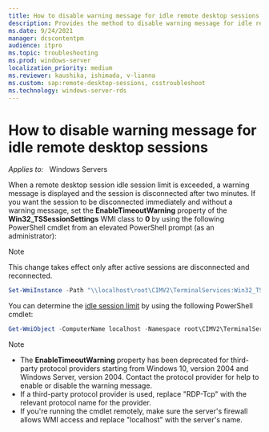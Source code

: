 ```yaml
---
title: How to disable warning message for idle remote desktop sessions
description: Provides the method to disable warning message for idle remote desktop sessions by using PowerShell.
ms.date: 9/24/2021
manager: dcscontentpm
audience: itpro
ms.topic: troubleshooting
ms.prod: windows-server
localization_priority: medium
ms.reviewer: kaushika, ishimada, v-lianna
ms.custom: sap:remote-desktop-sessions, csstroubleshoot
ms.technology: windows-server-rds
---
```

# How to disable warning message for idle remote desktop sessions

_Applies to:_ &nbsp; Windows Servers

When a remote desktop session idle session limit is exceeded, a warning message is displayed and the session is disconnected after two minutes. If you want the session to be disconnected immediately and without a warning message, set the **EnableTimeoutWarning** property of the **Win32_TSSessionSettings** WMI class to **0** by using the following PowerShell cmdlet from an elevated PowerShell prompt (as an administrator):

> [!NOTE]
> This change takes effect only after active sessions are disconnected and reconnected.

```powershell
Set-WmiInstance -Path "\\localhost\root\CIMV2\TerminalServices:Win32_TSSessionSetting.TerminalName='RDP-Tcp'" -Argument @{EnableTimeoutWarning=0}
```

You can determine the [idle session limit](/previous-versions/windows/it-pro/windows-server-2008-R2-and-2008/cc754272(v=ws.11)) by using the following PowerShell cmdlet:

```powershell
Get-WmiObject -ComputerName localhost -Namespace root\CIMV2\TerminalServices -Class Win32_TSSessionSetting  -filter "TerminalName='RDP-Tcp'" | select IdleSessionLimit
```

> [!NOTE]
>
> - The **EnableTimeoutWarning** property has been deprecated for third-party protocol providers starting from Windows 10, version 2004 and Windows Server, version 2004. Contact the protocol provider for help to enable or disable the warning message.
> - If a third-party protocol provider is used, replace "RDP-Tcp" with the relevant protocol name for the provider.
> - If you're running the cmdlet remotely, make sure the server's firewall allows WMI access and replace "localhost" with the server's name.
